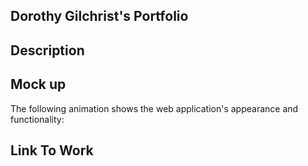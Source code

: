 
## Dorothy Gilchrist's Portfolio

## Description

## Mock up

The following animation shows the web application's appearance and functionality:



## Link To Work